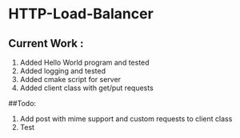 # HTTP-Load-Balancer
## Current Work :
1. Added Hello World program and tested
2. Added logging and tested
3. Added cmake script for server
4. Added client class with get/put requests

##Todo:
1. Add post with mime support and custom requests to client class
2. Test
